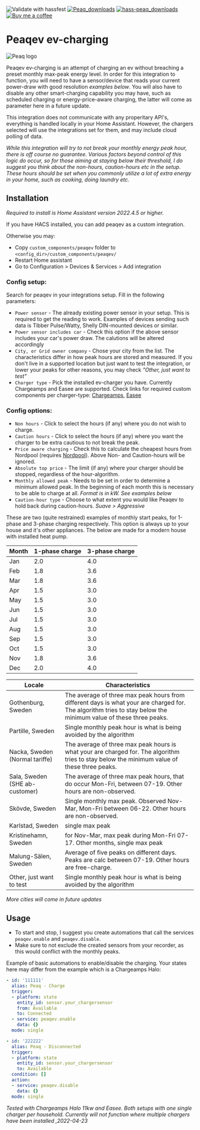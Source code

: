 ![Validate with hassfest](https://github.com/elden1337/hass-peaq/workflows/Validate%20with%20hassfest/badge.svg) [![Peaq_downloads](https://img.shields.io/github/downloads/elden1337/hass-peaq/total)](https://github.com/elden1337/hass-peaq) [![hass-peaq_downloads](https://img.shields.io/github/downloads/elden1337/hass-peaq/latest/total)](https://github.com/elden1337/hass-peaq)
[![Buy me a coffee](https://img.shields.io/static/v1.svg?label=Buy%20me%20a%20coffee&message=🥨&color=black&logo=buy%20me%20a%20coffee&logoColor=white&labelColor=6f4e37)](https://www.buymeacoffee.com/elden)
# Peaqev ev-charging

![Peaq logo](https://raw.githubusercontent.com/elden1337/hass-peaq/main/assets/icon.png)

Peaqev ev-charging is an attempt of charging an ev without breaching a preset monthly max-peak energy level. 
In order for this integration to function, you will need to have a sensor/device that reads your current power-draw with good resolution *examples below*. You will also have to disable any other smart-charging capability you may have, such as scheduled charging or energy-price-aware charging, the latter will come as parameter here in a future update.

This integration does not communicate with any properitary API's, everything is handled locally in your Home Assistant. However, the chargers selected will use the integrations set for them, and may include cloud polling of data.

*While this integration will try to not break your monthly energy peak hour, there is off course no guarantee. Various factors beyond control of this logic do occur, so for those aiming at staying below their threshold, I do suggest you think about the non-hours, caution-hours etc in the setup. These hours should be set when you commonly utilize a lot of extra energy in your home, such as cooking, doing laundry etc.* 

## Installation
*Required to install is Home Assistant version 2022.4.5 or higher.*

If you have HACS installed, you can add peaqev as a custom integration.

Otherwise you may:
- Copy `custom_components/peaqev` folder to `<config_dir>/custom_components/peaqev/`
- Restart Home assistant
- Go to Configuration > Devices & Services > Add integration

### Config setup:

Search for peaqev in your integrations setup. Fill in the following parameters:

- `Power sensor` - The already existing power sensor in your setup. This is required to get the reading to work. Examples of devices sending such data is Tibber Pulse/Watty, Shelly DIN-mounted devices or similar.
- `Power sensor includes car` - Check this option if the above sensor includes your car's power draw. The calutions will be altered accordingly
- `City, or Grid owner company` - Chose your city from the list. The characteristics differ in how peak hours are stored and measured. If you don't live in a supported location but just want to test the integration, or lower your peaks for other reasons, you may check *"Other, just want to test"*
- `Charger type` - Pick the installed ev-charger you have. Currently Chargeamps and Easee are supported. Check links for required custom components per charger-type: [Chargeamps](https://github.com/kirei/hass-chargeamps), [Easee](https://github.com/fondberg/easee_hass/)

### Config options:
- `Non hours` - Click to select the hours (if any) where you do not wish to charge.  
- `Caution hours` - Click to select the hours (if any) where you want the charger to be extra cautious to not break the peak.
- `Price aware charging` - Check this to calculate the cheapest hours from Nordpool (requires [Nordpool](https://github.com/custom-components/nordpool)). Above Non- and Caution-hours will be ignored.
- `Absolute top price` - The limit (if any) where your charger should be stopped, regardless of the hour-algorithm.
- `Monthly allowed peak` - Needs to be set in order to determine a minimum allowed peak. In the beginning of each month this is necessary to be able to charge at all. *Format is in kW. See examples below*
- `Caution-hour type` - Choose to what extent you would like Peaqev to hold back during caution-hours. *Suave > Aggressive* 

These are two (quite restrained) examples of monthly start peaks, for 1-phase and 3-phase charging respectively. This option is always up to your house and it's other appliances. The below are made for a modern house with installed heat pump.

Month | 1-phase charge | 3-phase charge
--- | --- | ---
Jan| 2.0 | 4.0
Feb| 1.8 | 3.6
Mar| 1.8 | 3.6
Apr| 1.5 | 3.0
May| 1.5 | 3.0
Jun| 1.5 | 3.0
Jul| 1.5 | 3.0
Aug| 1.5 | 3.0
Sep| 1.5 | 3.0
Oct| 1.5 | 3.0
Nov| 1.8 | 3.6
Dec| 2.0 | 4.0


Locale | Characteristics
--- | ---
Gothenburg, Sweden | The average of three max peak hours from different days is what your are charged for. The algorithm tries to stay below the minimum value of these three peaks.
Partille, Sweden | Single monthly peak hour is what is being avoided by the algorithm
Nacka, Sweden (Normal tariffe) | The average of three max peak hours is what your are charged for. The algorithm tries to stay below the minimum value of these three peaks.
Sala, Sweden (SHE ab-customer) | The average of three max peak hours, that do occur Mon-Fri, between 07-19. Other hours are non-observed.
Skövde, Sweden | Single monthly max peak. Observed Nov-Mar, Mon-Fri between 06-22. Other hours are non-observed. 
Karlstad, Sweden | single max peak
Kristinehamn, Sweden | for Nov-Mar, max peak during Mon-Fri 07-17. Other months, single max peak
Malung-Sälen, Sweden | Average of five peaks on different days. Peaks are calc between 07-19. Other hours are free-charge.
Other, just want to test | Single monthly peak hour is what is being avoided by the algorithm

*More cities will come in future updates*

## Usage

- To start and stop, I suggest you create automations that call the services `peaqev.enable` and `peaqev.disable`. 
- Make sure to not exclude the created sensors from your recorder, as this would conflict with the monthly peaks.

Example of basic automations to enable/disable the charging. Your states here may differ from the example which is a Chargeamps Halo:
```yaml
- id: '111111'
  alias: Peaq - Charge
  trigger:
  - platform: state
    entity_id: sensor.your_chargersensor
    from: Available
    to: Connected
  - service: peaqev.enable
    data: {}
  mode: single

- id: '222222'
  alias: Peaq - Disconnected
  trigger:
  - platform: state
    entity_id: sensor.your_chargersensor
    to: Available
  condition: []
  action:
  - service: peaqev.disable
    data: {}
  mode: single
```

*Tested with Chargeamps Halo 11kw and Easee. Both setups with one single charger per household. Currently will not function where multiple chargers have been installed ,2022-04-23*


